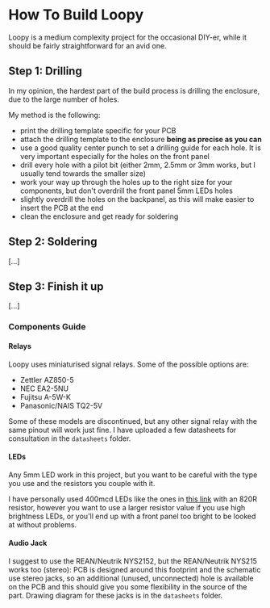 # How To Build Loopy

Loopy is a medium complexity project for the occasional DIY-er, while it should be fairly straightforward for an avid one.

##  Step 1: Drilling

In my opinion, the hardest part of the build process is drilling the enclosure, due to the large number of holes.

My method is the following:
- print the drilling template specific for your PCB
- attach the drilling template to the enclosure **being as precise as you can**
- use a good quality center punch to set a drilling guide for each hole. It is very important especially for the holes on the front panel
- drill every hole with a pilot bit (either 2mm, 2.5mm or 3mm works, but I usually tend towards the smaller size)
- work your way up through the holes up to the right size for your components, but don't overdrill the front panel 5mm LEDs holes
- slightly overdrill the holes on the backpanel, as this will make easier to insert the PCB at the end
- clean the enclosure and get ready for soldering

## Step 2: Soldering

[...]

## Step 3: Finish it up

[...]

### Components Guide

#### Relays

Loopy uses miniaturised signal relays. Some of the possible options are:

- Zettler AZ850-5
- NEC EA2-5NU
- Fujitsu A-5W-K
- Panasonic/NAIS TQ2-5V

Some of these models are discontinued, but any other signal relay with the same pinout will work just fine. I have uploaded a few datasheets for consultation in the `datasheets` folder.

#### LEDs 

Any 5mm LED work in this project, but you want to be careful with the type you use and the resistors you couple with it. 

I have personally used 400mcd LEDs like the ones in [this link](https://www.switchelectronics.co.uk/blue-5mm-led-diffused-400mcd-30) with an 820R resistor, however you want to use a larger resistor value if you use high brightness LEDs, or you'll end up with a front panel too bright to be looked at without problems.

#### Audio Jack

I suggest to use the REAN/Neutrik NYS2152, but the REAN/Neutrik NYS215 works too (stereo): PCB is designed around this footprint and the schematic use stereo jacks, so an additional (unused, unconnected) hole is available on the PCB and this should give you some flexibility in the source of the part.
Drawing diagram for these jacks is in the `datasheets` folder.